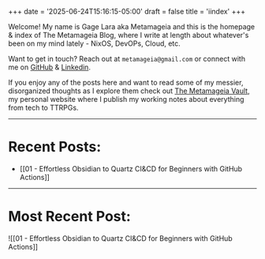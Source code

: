 +++
date = '2025-06-24T15:16:15-05:00'
draft = false
title = 'iindex'
+++

Welcome! My name is Gage Lara aka Metamageia and this is the homepage & index of The Metamageia Blog, where I write at length about whatever's been on my mind lately - NixOS, DevOPs, Cloud, etc. 

Want to get in touch? Reach out at `metamageia@gmail.com` or connect with me on [GitHub](https://github.com/metamageia) & [Linkedin](https://www.linkedin.com/in/gage-lara). 

If you enjoy any of the posts here and want to read some of my messier, disorganized thoughts as I explore them check out [The Metamageia Vault](https://metamageia.github.io/The-Metamageia-Vault/), my personal website where I publish my working notes about everything from tech to TTRPGs. 

---

# Recent Posts:
- [[01 - Effortless Obsidian to Quartz CI&CD for Beginners with GitHub Actions]]

---

# Most Recent Post:

![[01 - Effortless Obsidian to Quartz CI&CD for Beginners with GitHub Actions]]